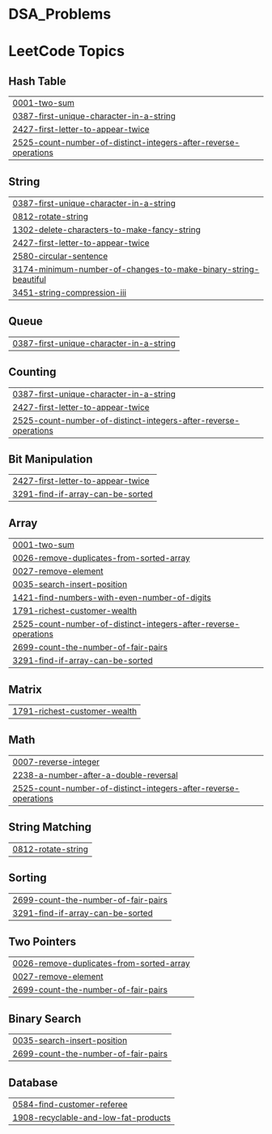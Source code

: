 # DSA_Problems
<!---LeetCode Topics Start-->
# LeetCode Topics
## Hash Table
|  |
| ------- |
| [0001-two-sum](https://github.com/Kv-58/DSA_Problems/tree/master/0001-two-sum) |
| [0387-first-unique-character-in-a-string](https://github.com/Kv-58/DSA_Problems/tree/master/0387-first-unique-character-in-a-string) |
| [2427-first-letter-to-appear-twice](https://github.com/Kv-58/DSA_Problems/tree/master/2427-first-letter-to-appear-twice) |
| [2525-count-number-of-distinct-integers-after-reverse-operations](https://github.com/Kv-58/DSA_Problems/tree/master/2525-count-number-of-distinct-integers-after-reverse-operations) |
## String
|  |
| ------- |
| [0387-first-unique-character-in-a-string](https://github.com/Kv-58/DSA_Problems/tree/master/0387-first-unique-character-in-a-string) |
| [0812-rotate-string](https://github.com/Kv-58/DSA_Problems/tree/master/0812-rotate-string) |
| [1302-delete-characters-to-make-fancy-string](https://github.com/Kv-58/DSA_Problems/tree/master/1302-delete-characters-to-make-fancy-string) |
| [2427-first-letter-to-appear-twice](https://github.com/Kv-58/DSA_Problems/tree/master/2427-first-letter-to-appear-twice) |
| [2580-circular-sentence](https://github.com/Kv-58/DSA_Problems/tree/master/2580-circular-sentence) |
| [3174-minimum-number-of-changes-to-make-binary-string-beautiful](https://github.com/Kv-58/DSA_Problems/tree/master/3174-minimum-number-of-changes-to-make-binary-string-beautiful) |
| [3451-string-compression-iii](https://github.com/Kv-58/DSA_Problems/tree/master/3451-string-compression-iii) |
## Queue
|  |
| ------- |
| [0387-first-unique-character-in-a-string](https://github.com/Kv-58/DSA_Problems/tree/master/0387-first-unique-character-in-a-string) |
## Counting
|  |
| ------- |
| [0387-first-unique-character-in-a-string](https://github.com/Kv-58/DSA_Problems/tree/master/0387-first-unique-character-in-a-string) |
| [2427-first-letter-to-appear-twice](https://github.com/Kv-58/DSA_Problems/tree/master/2427-first-letter-to-appear-twice) |
| [2525-count-number-of-distinct-integers-after-reverse-operations](https://github.com/Kv-58/DSA_Problems/tree/master/2525-count-number-of-distinct-integers-after-reverse-operations) |
## Bit Manipulation
|  |
| ------- |
| [2427-first-letter-to-appear-twice](https://github.com/Kv-58/DSA_Problems/tree/master/2427-first-letter-to-appear-twice) |
| [3291-find-if-array-can-be-sorted](https://github.com/Kv-58/DSA_Problems/tree/master/3291-find-if-array-can-be-sorted) |
## Array
|  |
| ------- |
| [0001-two-sum](https://github.com/Kv-58/DSA_Problems/tree/master/0001-two-sum) |
| [0026-remove-duplicates-from-sorted-array](https://github.com/Kv-58/DSA_Problems/tree/master/0026-remove-duplicates-from-sorted-array) |
| [0027-remove-element](https://github.com/Kv-58/DSA_Problems/tree/master/0027-remove-element) |
| [0035-search-insert-position](https://github.com/Kv-58/DSA_Problems/tree/master/0035-search-insert-position) |
| [1421-find-numbers-with-even-number-of-digits](https://github.com/Kv-58/DSA_Problems/tree/master/1421-find-numbers-with-even-number-of-digits) |
| [1791-richest-customer-wealth](https://github.com/Kv-58/DSA_Problems/tree/master/1791-richest-customer-wealth) |
| [2525-count-number-of-distinct-integers-after-reverse-operations](https://github.com/Kv-58/DSA_Problems/tree/master/2525-count-number-of-distinct-integers-after-reverse-operations) |
| [2699-count-the-number-of-fair-pairs](https://github.com/Kv-58/DSA_Problems/tree/master/2699-count-the-number-of-fair-pairs) |
| [3291-find-if-array-can-be-sorted](https://github.com/Kv-58/DSA_Problems/tree/master/3291-find-if-array-can-be-sorted) |
## Matrix
|  |
| ------- |
| [1791-richest-customer-wealth](https://github.com/Kv-58/DSA_Problems/tree/master/1791-richest-customer-wealth) |
## Math
|  |
| ------- |
| [0007-reverse-integer](https://github.com/Kv-58/DSA_Problems/tree/master/0007-reverse-integer) |
| [2238-a-number-after-a-double-reversal](https://github.com/Kv-58/DSA_Problems/tree/master/2238-a-number-after-a-double-reversal) |
| [2525-count-number-of-distinct-integers-after-reverse-operations](https://github.com/Kv-58/DSA_Problems/tree/master/2525-count-number-of-distinct-integers-after-reverse-operations) |
## String Matching
|  |
| ------- |
| [0812-rotate-string](https://github.com/Kv-58/DSA_Problems/tree/master/0812-rotate-string) |
## Sorting
|  |
| ------- |
| [2699-count-the-number-of-fair-pairs](https://github.com/Kv-58/DSA_Problems/tree/master/2699-count-the-number-of-fair-pairs) |
| [3291-find-if-array-can-be-sorted](https://github.com/Kv-58/DSA_Problems/tree/master/3291-find-if-array-can-be-sorted) |
## Two Pointers
|  |
| ------- |
| [0026-remove-duplicates-from-sorted-array](https://github.com/Kv-58/DSA_Problems/tree/master/0026-remove-duplicates-from-sorted-array) |
| [0027-remove-element](https://github.com/Kv-58/DSA_Problems/tree/master/0027-remove-element) |
| [2699-count-the-number-of-fair-pairs](https://github.com/Kv-58/DSA_Problems/tree/master/2699-count-the-number-of-fair-pairs) |
## Binary Search
|  |
| ------- |
| [0035-search-insert-position](https://github.com/Kv-58/DSA_Problems/tree/master/0035-search-insert-position) |
| [2699-count-the-number-of-fair-pairs](https://github.com/Kv-58/DSA_Problems/tree/master/2699-count-the-number-of-fair-pairs) |
## Database
|  |
| ------- |
| [0584-find-customer-referee](https://github.com/Kv-58/DSA_Problems/tree/master/0584-find-customer-referee) |
| [1908-recyclable-and-low-fat-products](https://github.com/Kv-58/DSA_Problems/tree/master/1908-recyclable-and-low-fat-products) |
<!---LeetCode Topics End-->